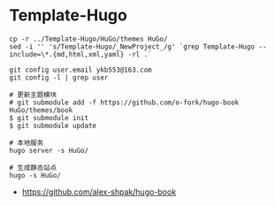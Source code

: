 # Template-Hugo 


```
cp -r ../Template-Hugo/HuGo/themes HuGo/
sed -i '' 's/Template-Hugo/_NewProject_/g' `grep Template-Hugo --include=\*.{md,html,xml,yaml} -rl .`

git config user.email ykb553@163.com
git config -l | grep user

# 更新主题模块
# git submodule add -f https://github.com/o-fork/hugo-book HuGo/themes/book
$ git submodule init
$ git submodule update

# 本地服务
hugo server -s HuGo/

# 生成静态站点
hugo -s HuGo/
```

- https://github.com/alex-shpak/hugo-book